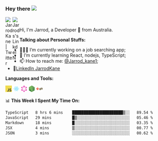 ### Hey there <img src="https://media.giphy.com/media/hvRJCLFzcasrR4ia7z/giphy.gif" width="25px">
<a href="https://twitter.com/Jarrod_Kane1">
  <img align="left" alt="Jarrod Kane | Twitter" width="22px" src="https://cdn.jsdelivr.net/npm/simple-icons@v3/icons/twitter.svg" />
</a>
<a href="https://www.linkedin.com/in/jarrodkane/">
  <img align="left" alt="Jarrods's LinkdeIN" width="22px" src="https://cdn.jsdelivr.net/npm/simple-icons@v3/icons/linkedin.svg" />
</a>

<br />

Hi, I'm Jarrod, a Developer 🚀 from Australia.

  
**Talking about Personal Stuffs:**

- 👨🏽‍💻 I’m currently working on a job searching app;
- 🌱 I’m currently learning React, nodejs, TypeScript; 
- 📫 How to reach me: [@Jarrod_kane1](https://twitter.com/Jarrod_Kane1);
- 📝[LinkedIn JarrodKane](https://www.linkedin.com/in/jarrodkane/)

**Languages and Tools:**  

<code><img height="20" src="https://raw.githubusercontent.com/github/explore/80688e429a7d4ef2fca1e82350fe8e3517d3494d/topics/javascript/javascript.png"></code>
<code><img height="20" src="https://raw.githubusercontent.com/github/explore/80688e429a7d4ef2fca1e82350fe8e3517d3494d/topics/react/react.png"></code>
<code><img height="20" src="https://raw.githubusercontent.com/github/explore/5c058a388828bb5fde0bcafd4bc867b5bb3f26f3/topics/graphql/graphql.png"></code>
<code><img height="20" src="https://raw.githubusercontent.com/github/explore/80688e429a7d4ef2fca1e82350fe8e3517d3494d/topics/nodejs/nodejs.png"></code>
<code><img height="20" src="https://raw.githubusercontent.com/github/explore/80688e429a7d4ef2fca1e82350fe8e3517d3494d/topics/git/git.png"></code>

📊 **This Week I Spent My Time On:**
<!--START_SECTION:waka-->
```text
TypeScript   8 hrs 6 mins    ██████████████████████▒░░   89.54 % 
JavaScript   29 mins         █▒░░░░░░░░░░░░░░░░░░░░░░░   05.46 % 
Markdown     18 mins         █░░░░░░░░░░░░░░░░░░░░░░░░   03.35 % 
JSX          4 mins          ▒░░░░░░░░░░░░░░░░░░░░░░░░   00.77 % 
JSON         3 mins          ░░░░░░░░░░░░░░░░░░░░░░░░░   00.62 % 
```
<!--END_SECTION:waka-->
